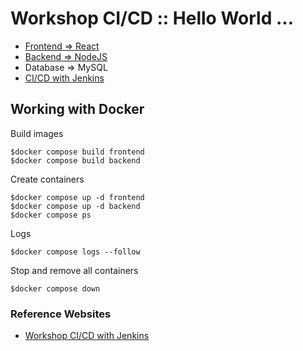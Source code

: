 # Workshop CI/CD :: Hello World ...
* [Frontend => React](https://github.com/up1/workshop-ci-nodejs-web-api/tree/main/frontend)
* [Backend  => NodeJS](https://github.com/up1/workshop-ci-nodejs-web-api/tree/main/backend)
* Database => MySQL
* [CI/CD with Jenkins](https://github.com/up1/workshop-ci-cd-with-jenkins/tree/main/workshop/install)

## Working with Docker

Build images
```
$docker compose build frontend
$docker compose build backend
```

Create containers
```
$docker compose up -d frontend
$docker compose up -d backend
$docker compose ps
```

Logs
```
$docker compose logs --follow
```

Stop and remove all containers
```
$docker compose down
```

### Reference Websites
* [Workshop CI/CD with Jenkins](https://github.com/up1/workshop-ci-cd-with-jenkins)
